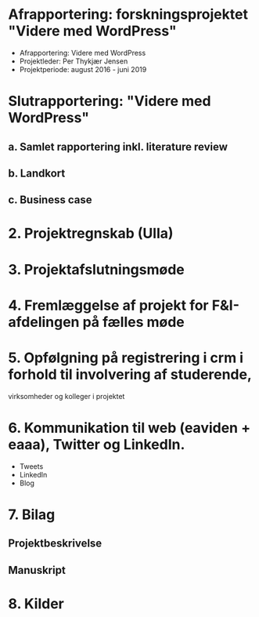 # Afrapportering: forskningsprojektet "Videre med WordPress"

* Afrapportering: Videre med WordPress
* Projektleder: Per Thykjær Jensen
* Projektperiode: august 2016 - juni 2019


# Slutrapportering: "Videre med WordPress"

## a. Samlet rapportering inkl. literature review

## b. Landkort

## c. Business case

# 2. Projektregnskab (Ulla)

# 3. Projektafslutningsmøde

# 4. Fremlæggelse af projekt for F&I-afdelingen på fælles møde

# 5. Opfølgning på registrering i crm i forhold til involvering af studerende,
virksomheder og kolleger i projektet

# 6. Kommunikation til web (eaviden + eaaa), Twitter og LinkedIn.

* Tweets
* LinkedIn
* Blog

# 7. Bilag

## Projektbeskrivelse

## Manuskript

# 8. Kilder

